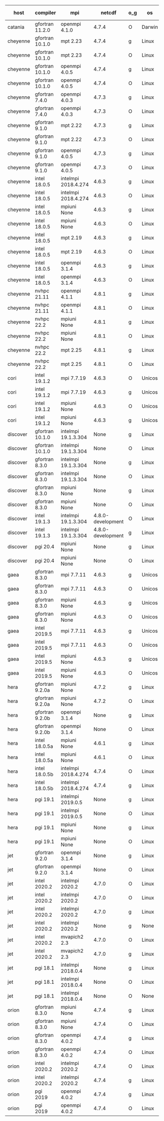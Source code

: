 

| host     | compiler                              | mpi                      | netcdf        | o_g        | os       | build       | u_pass          | u_fail          | s_pass            | s_fail            | e_pass             | e_fail             | nuopc_pass       | nuopc_fail       | artifacts link          |
|----------|---------------------------------------|--------------------------|---------------|------------|----------|-------------|-----------------|-----------------|-------------------|-------------------|--------------------|--------------------|------------------|------------------|-------------------------|
| catania | gfortran 11.2.0 | openmpi 4.1.0  | 4.7.4  | O | Darwin | PASS | None | None | None | None | None | None | None | None | <a href="https://github.com/esmf-org/esmf-test-artifacts/tree/fa40cadc6c154145028deba2cf166b0674f21fbb/develop/gfortran/11.2.0/O/openmpi/4.1.0" target="_blank">fa40cad</a> | 
| cheyenne | gfortran 10.1.0 | mpt 2.23  | 4.7.4  | g | Linux | PASS | 13870 | 0 | 49 | 0 | 80 | 0 | 52 | 0 | <a href="https://github.com/esmf-org/esmf-test-artifacts/tree/ad31ac6ab23c1b5e5cefe33af7567fcdb22113ac/develop/gfortran/10.1.0/g/mpt/2.23" target="_blank">ad31ac6</a> | 
| cheyenne | gfortran 10.1.0 | mpt 2.23  | 4.7.4  | O | Linux | PASS | 13870 | 0 | 49 | 0 | 80 | 0 | 52 | 0 | <a href="https://github.com/esmf-org/esmf-test-artifacts/tree/3f0aa710ccb8ddde99f38331fbabba10a3366da6/develop/gfortran/10.1.0/O/mpt/2.23" target="_blank">3f0aa71</a> | 
| cheyenne | gfortran 10.1.0 | openmpi 4.0.5  | 4.7.4  | g | Linux | PASS | 13870 | 0 | 49 | 0 | 80 | 0 | 52 | 0 | <a href="https://github.com/esmf-org/esmf-test-artifacts/tree/09c10068719a067ec5dc2ebbcf8b5e387a61da46/develop/gfortran/10.1.0/g/openmpi/4.0.5" target="_blank">09c1006</a> | 
| cheyenne | gfortran 10.1.0 | openmpi 4.0.5  | 4.7.4  | O | Linux | PASS | 13870 | 0 | 49 | 0 | 80 | 0 | 52 | 0 | <a href="https://github.com/esmf-org/esmf-test-artifacts/tree/f970d8b23be4685f5490b1cd85a83d4916c33d66/develop/gfortran/10.1.0/O/openmpi/4.0.5" target="_blank">f970d8b</a> | 
| cheyenne | gfortran 7.4.0 | openmpi 4.0.3  | 4.7.3  | g | Linux | PASS | 13870 | 0 | 49 | 0 | 80 | 0 | 50 | 2 | <a href="https://github.com/esmf-org/esmf-test-artifacts/tree/ac5206af8b935ccf2bc8b3adbc01fc3603f2fe74/develop/gfortran/7.4.0/g/openmpi/4.0.3" target="_blank">ac5206a</a> | 
| cheyenne | gfortran 7.4.0 | openmpi 4.0.3  | 4.7.3  | O | Linux | PASS | 13870 | 0 | 49 | 0 | 80 | 0 | 50 | 2 | <a href="https://github.com/esmf-org/esmf-test-artifacts/tree/914fe8de8845f435a5c8b14d482d774029f7b9fd/develop/gfortran/7.4.0/O/openmpi/4.0.3" target="_blank">914fe8d</a> | 
| cheyenne | gfortran 9.1.0 | mpt 2.22  | 4.7.3  | g | Linux | PASS | 13870 | 0 | 49 | 0 | 80 | 0 | 50 | 2 | <a href="https://github.com/esmf-org/esmf-test-artifacts/tree/f45daf15f1e7ab6130392ca2044eb32576b8a9ac/develop/gfortran/9.1.0/g/mpt/2.22" target="_blank">f45daf1</a> | 
| cheyenne | gfortran 9.1.0 | mpt 2.22  | 4.7.3  | O | Linux | PASS | 13870 | 0 | 49 | 0 | 80 | 0 | 50 | 2 | <a href="https://github.com/esmf-org/esmf-test-artifacts/tree/6497d1a63e9e405c1cc8a535ea277c4d4a9c7c17/develop/gfortran/9.1.0/O/mpt/2.22" target="_blank">6497d1a</a> | 
| cheyenne | gfortran 9.1.0 | openmpi 4.0.5  | 4.7.3  | g | Linux | PASS | 13870 | 0 | 49 | 0 | 80 | 0 | 50 | 2 | <a href="https://github.com/esmf-org/esmf-test-artifacts/tree/04b979aa501c99b9b62cd55a6bd91a50f39b56b2/develop/gfortran/9.1.0/g/openmpi/4.0.5" target="_blank">04b979a</a> | 
| cheyenne | gfortran 9.1.0 | openmpi 4.0.5  | 4.7.3  | O | Linux | PASS | 13870 | 0 | 49 | 0 | 80 | 0 | 50 | 2 | <a href="https://github.com/esmf-org/esmf-test-artifacts/tree/5ec85242d4bc33c3e5fedf1335fea53eb5ad529b/develop/gfortran/9.1.0/O/openmpi/4.0.5" target="_blank">5ec8524</a> | 
| cheyenne | intel 18.0.5 | intelmpi 2018.4.274  | 4.6.3  | g | Linux | PASS | 13870 | 0 | 49 | 0 | 80 | 0 | 50 | 2 | <a href="https://github.com/esmf-org/esmf-test-artifacts/tree/2f96bc675a5d68765cf8004badd87f94455f46cd/develop/intel/18.0.5/g/intelmpi/2018.4.274" target="_blank">2f96bc6</a> | 
| cheyenne | intel 18.0.5 | intelmpi 2018.4.274  | 4.6.3  | O | Linux | PASS | 13870 | 0 | 49 | 0 | 80 | 0 | 50 | 2 | <a href="https://github.com/esmf-org/esmf-test-artifacts/tree/e53ecd414ee7e1feceb9705e69424c3ae4564687/develop/intel/18.0.5/O/intelmpi/2018.4.274" target="_blank">e53ecd4</a> | 
| cheyenne | intel 18.0.5 | mpiuni None  | 4.6.3  | g | Linux | PASS | 12314 | 0 | 8 | 0 | 43 | 0 | None | None | <a href="https://github.com/esmf-org/esmf-test-artifacts/tree/5c967b3674a7224e8b9ecd6fef737e13b4e19db6/develop/intel/18.0.5/g/mpiuni/None" target="_blank">5c967b3</a> | 
| cheyenne | intel 18.0.5 | mpiuni None  | 4.6.3  | O | Linux | PASS | 12314 | 0 | 8 | 0 | 43 | 0 | None | None | <a href="https://github.com/esmf-org/esmf-test-artifacts/tree/d06a1ec4808686a1fca5080ad6549fa7aea14d86/develop/intel/18.0.5/O/mpiuni/None" target="_blank">d06a1ec</a> | 
| cheyenne | intel 18.0.5 | mpt 2.19  | 4.6.3  | g | Linux | PASS | 13870 | 0 | 49 | 0 | 80 | 0 | 50 | 2 | <a href="https://github.com/esmf-org/esmf-test-artifacts/tree/47e1be5d0714d281915b19e7999ac369cda544dc/develop/intel/18.0.5/g/mpt/2.19" target="_blank">47e1be5</a> | 
| cheyenne | intel 18.0.5 | mpt 2.19  | 4.6.3  | O | Linux | PASS | 13870 | 0 | 49 | 0 | 80 | 0 | 50 | 2 | <a href="https://github.com/esmf-org/esmf-test-artifacts/tree/8fc7559ed79233055042645ea2985a6ef16c79fd/develop/intel/18.0.5/O/mpt/2.19" target="_blank">8fc7559</a> | 
| cheyenne | intel 18.0.5 | openmpi 3.1.4  | 4.6.3  | g | Linux | PASS | 13870 | 0 | 49 | 0 | 80 | 0 | 50 | 2 | <a href="https://github.com/esmf-org/esmf-test-artifacts/tree/933b3616d007d77e40cbf3aee3abe3e4556d3b81/develop/intel/18.0.5/g/openmpi/3.1.4" target="_blank">933b361</a> | 
| cheyenne | intel 18.0.5 | openmpi 3.1.4  | 4.6.3  | O | Linux | PASS | 13870 | 0 | 49 | 0 | 80 | 0 | 50 | 2 | <a href="https://github.com/esmf-org/esmf-test-artifacts/tree/9dd00697623f72a7438d905f3ade3f5bbbfcf1b6/develop/intel/18.0.5/O/openmpi/3.1.4" target="_blank">9dd0069</a> | 
| cheyenne | nvhpc 21.11 | openmpi 4.1.1  | 4.8.1  | g | Linux | PASS | None | None | None | None | None | None | None | None | <a href="https://github.com/esmf-org/esmf-test-artifacts/tree/66779d0dff1e469f0c7bd4d4c8290f445c010120/develop/nvhpc/21.11/g/openmpi/4.1.1" target="_blank">66779d0</a> | 
| cheyenne | nvhpc 21.11 | openmpi 4.1.1  | 4.8.1  | O | Linux | PASS | 13865 | 5 | 49 | 0 | 80 | 0 | 45 | 7 | <a href="https://github.com/esmf-org/esmf-test-artifacts/tree/4012eb7f04080705899f14f5c70268479cc26c85/develop/nvhpc/21.11/O/openmpi/4.1.1" target="_blank">4012eb7</a> | 
| cheyenne | nvhpc 22.2 | mpiuni None  | 4.8.1  | g | Linux | PASS | 11677 | 637 | 4 | 4 | 40 | 3 | None | None | <a href="https://github.com/esmf-org/esmf-test-artifacts/tree/0d1015bf8d9d5a19cdd887981166f5ba37907a06/develop/nvhpc/22.2/g/mpiuni/None" target="_blank">0d1015b</a> | 
| cheyenne | nvhpc 22.2 | mpiuni None  | 4.8.1  | O | Linux | PASS | 12312 | 2 | 8 | 0 | 43 | 0 | None | None | <a href="https://github.com/esmf-org/esmf-test-artifacts/tree/8a11730b73ae5aa5b3cc10200984ed64c37e8c86/develop/nvhpc/22.2/O/mpiuni/None" target="_blank">8a11730</a> | 
| cheyenne | nvhpc 22.2 | mpt 2.25  | 4.8.1  | g | Linux | PASS | None | None | None | None | None | None | None | None | <a href="https://github.com/esmf-org/esmf-test-artifacts/tree/2cbe6e4f3bc385c8cd78556f9849aea9162d4f41/develop/nvhpc/22.2/g/mpt/2.25" target="_blank">2cbe6e4</a> | 
| cheyenne | nvhpc 22.2 | mpt 2.25  | 4.8.1  | O | Linux | PASS | 13867 | 3 | 49 | 0 | 80 | 0 | 45 | 7 | <a href="https://github.com/esmf-org/esmf-test-artifacts/tree/127c204c39905bc919a50638506d1e5dfc64ee0d/develop/nvhpc/22.2/O/mpt/2.25" target="_blank">127c204</a> | 
| cori | intel 19.1.2 | mpi 7.7.19  | 4.6.3  | O | Unicos | PASS | 13870 | 0 | 49 | 0 | 80 | 0 | 52 | 0 | <a href="https://github.com/esmf-org/esmf-test-artifacts/tree/778bd31ead550efb8ccddd636f4579fe6543ad76/develop/intel/19.1.2/O/mpi/7.7.19" target="_blank">778bd31</a> | 
| cori | intel 19.1.2 | mpi 7.7.19  | 4.6.3  | g | Unicos | PASS | 13870 | 0 | 49 | 0 | 80 | 0 | 52 | 0 | <a href="https://github.com/esmf-org/esmf-test-artifacts/tree/0fad8309c4dbd355129d6f741d4e5950e6c50623/develop/intel/19.1.2/g/mpi/7.7.19" target="_blank">0fad830</a> | 
| cori | intel 19.1.2 | mpiuni None  | 4.6.3  | O | Unicos | PASS | 12314 | 0 | 8 | 0 | 43 | 0 | None | None | <a href="https://github.com/esmf-org/esmf-test-artifacts/tree/92e6d26352609e2a49f9d2c2b6ba3fe67a77e391/develop/intel/19.1.2/O/mpiuni/None" target="_blank">92e6d26</a> | 
| cori | intel 19.1.2 | mpiuni None  | 4.6.3  | g | Unicos | PASS | 12314 | 0 | 8 | 0 | 43 | 0 | None | None | <a href="https://github.com/esmf-org/esmf-test-artifacts/tree/863aa069856c6dce1b92ce37df20094212c46011/develop/intel/19.1.2/g/mpiuni/None" target="_blank">863aa06</a> | 
| discover | gfortran 10.1.0 | intelmpi 19.1.3.304  | None  | g | Linux | PASS | 13855 | 15 | 49 | 0 | 80 | 0 | 52 | 0 | <a href="https://github.com/esmf-org/esmf-test-artifacts/tree/e3906fe3e86135342bfe28ac630f15b7d31506e9/develop/gfortran/10.1.0/g/intelmpi/19.1.3.304" target="_blank">e3906fe</a> | 
| discover | gfortran 10.1.0 | intelmpi 19.1.3.304  | None  | O | Linux | PASS | 13855 | 15 | 49 | 0 | 80 | 0 | 52 | 0 | <a href="https://github.com/esmf-org/esmf-test-artifacts/tree/4ff647455a361b1bde1a34cccf4e8fb27004c41a/develop/gfortran/10.1.0/O/intelmpi/19.1.3.304" target="_blank">4ff6474</a> | 
| discover | gfortran 8.3.0 | intelmpi 19.1.3.304  | None  | g | Linux | PASS | None | None | None | None | None | None | None | None | <a href="https://github.com/esmf-org/esmf-test-artifacts/tree/251529a0ea3d72c78046c90d367d862525b75e93/develop/gfortran/8.3.0/g/intelmpi/19.1.3.304" target="_blank">251529a</a> | 
| discover | gfortran 8.3.0 | intelmpi 19.1.3.304  | None  | O | Linux | PASS | 13855 | 15 | 49 | 0 | 80 | 0 | 52 | 0 | <a href="https://github.com/esmf-org/esmf-test-artifacts/tree/39d5f19e735c6dbe9527766416df9ca53ded896c/develop/gfortran/8.3.0/O/intelmpi/19.1.3.304" target="_blank">39d5f19</a> | 
| discover | gfortran 8.3.0 | mpiuni None  | None  | g | Linux | PASS | 12314 | 0 | 8 | 0 | 43 | 0 | None | None | <a href="https://github.com/esmf-org/esmf-test-artifacts/tree/e64922684d37919e8218230e108ea393258cd790/develop/gfortran/8.3.0/g/mpiuni/None" target="_blank">e649226</a> | 
| discover | gfortran 8.3.0 | mpiuni None  | None  | O | Linux | PASS | 12314 | 0 | 8 | 0 | 43 | 0 | None | None | <a href="https://github.com/esmf-org/esmf-test-artifacts/tree/8087f164bd032c447cc8fa3ae510ad932387b4ab/develop/gfortran/8.3.0/O/mpiuni/None" target="_blank">8087f16</a> | 
| discover | intel 19.1.3 | intelmpi 19.1.3.304  | 4.8.0-development  | O | Linux | PASS | None | None | None | None | None | None | None | None | <a href="https://github.com/esmf-org/esmf-test-artifacts/tree/835f67a39c1b6995b3af5dca6e7272e37f2b1736/develop/intel/19.1.3/O/intelmpi/19.1.3.304" target="_blank">835f67a</a> | 
| discover | intel 19.1.3 | intelmpi 19.1.3.304  | 4.8.0-development  | g | Linux | PASS | None | None | None | None | None | None | None | None | <a href="https://github.com/esmf-org/esmf-test-artifacts/tree/128815ad6f9066c70f51bc493d15af2af301a653/develop/intel/19.1.3/g/intelmpi/19.1.3.304" target="_blank">128815a</a> | 
| discover | pgi 20.4 | mpiuni None  | None  | g | Linux | PASS | 11683 | 631 | 4 | 4 | 40 | 3 | None | None | <a href="https://github.com/esmf-org/esmf-test-artifacts/tree/1d770c593aff40f224f1e294f6dede55a79eee90/develop/pgi/20.4/g/mpiuni/None" target="_blank">1d770c5</a> | 
| discover | pgi 20.4 | mpiuni None  | None  | O | Linux | PASS | 11683 | 631 | 6 | 2 | 40 | 3 | None | None | <a href="https://github.com/esmf-org/esmf-test-artifacts/tree/8370886f0e4914655b4541ede38d3ae94cda5a38/develop/pgi/20.4/O/mpiuni/None" target="_blank">8370886</a> | 
| gaea | gfortran 8.3.0 | mpi 7.7.11  | 4.6.3  | g | Unicos | PASS | 13869 | 1 | 49 | 0 | 80 | 0 | 47 | 5 | <a href="https://github.com/esmf-org/esmf-test-artifacts/tree/62024ae420e17cfb6b2a53d37315ccf71947b7de/develop/gfortran/8.3.0/g/mpi/7.7.11" target="_blank">62024ae</a> | 
| gaea | gfortran 8.3.0 | mpi 7.7.11  | 4.6.3  | O | Unicos | PASS | 13869 | 1 | 49 | 0 | 80 | 0 | 47 | 5 | <a href="https://github.com/esmf-org/esmf-test-artifacts/tree/651122a0a275b49ba921504146268a2116db74f5/develop/gfortran/8.3.0/O/mpi/7.7.11" target="_blank">651122a</a> | 
| gaea | gfortran 8.3.0 | mpiuni None  | 4.6.3  | g | Unicos | PASS | 12314 | 0 | 8 | 0 | 43 | 0 | None | None | <a href="https://github.com/esmf-org/esmf-test-artifacts/tree/dff49ae0dbaeb6fc294c4782b045b4caeb1681d8/develop/gfortran/8.3.0/g/mpiuni/None" target="_blank">dff49ae</a> | 
| gaea | gfortran 8.3.0 | mpiuni None  | 4.6.3  | O | Unicos | PASS | 12314 | 0 | 8 | 0 | 43 | 0 | None | None | <a href="https://github.com/esmf-org/esmf-test-artifacts/tree/737fec3427c4e80ae7a97f19842358fa6a7b303f/develop/gfortran/8.3.0/O/mpiuni/None" target="_blank">737fec3</a> | 
| gaea | intel 2019.5 | mpi 7.7.11  | 4.6.3  | g | Unicos | PASS | 13855 | 15 | 49 | 0 | 80 | 0 | 47 | 5 | <a href="https://github.com/esmf-org/esmf-test-artifacts/tree/831d3cbf64721c9aef85c957b1df1d73e4a39ff1/develop/intel/2019.5/g/mpi/7.7.11" target="_blank">831d3cb</a> | 
| gaea | intel 2019.5 | mpi 7.7.11  | 4.6.3  | O | Unicos | PASS | 13855 | 15 | 49 | 0 | 80 | 0 | 47 | 5 | <a href="https://github.com/esmf-org/esmf-test-artifacts/tree/14be216ed53a7f166599986d77ac965771369912/develop/intel/2019.5/O/mpi/7.7.11" target="_blank">14be216</a> | 
| gaea | intel 2019.5 | mpiuni None  | 4.6.3  | g | Unicos | PASS | 12299 | 15 | 8 | 0 | 43 | 0 | None | None | <a href="https://github.com/esmf-org/esmf-test-artifacts/tree/0c6f9e6bcd531fb8bb3765bb770cd267b4bea780/develop/intel/2019.5/g/mpiuni/None" target="_blank">0c6f9e6</a> | 
| gaea | intel 2019.5 | mpiuni None  | 4.6.3  | O | Unicos | PASS | 12299 | 15 | 8 | 0 | 43 | 0 | None | None | <a href="https://github.com/esmf-org/esmf-test-artifacts/tree/d1767fb3ddfd3d13996d91a79dd90db37620d77d/develop/intel/2019.5/O/mpiuni/None" target="_blank">d1767fb</a> | 
| hera | gfortran 9.2.0a | mpiuni None  | 4.7.2  | g | Linux | PASS | 12314 | 0 | 8 | 0 | 43 | 0 | None | None | <a href="https://github.com/esmf-org/esmf-test-artifacts/tree/9b3be34e26cdae65bff9a5b941a038abb540d762/develop/gfortran/9.2.0a/g/mpiuni/None" target="_blank">9b3be34</a> | 
| hera | gfortran 9.2.0a | mpiuni None  | 4.7.2  | O | Linux | PASS | 12314 | 0 | 8 | 0 | 43 | 0 | None | None | <a href="https://github.com/esmf-org/esmf-test-artifacts/tree/6dea6e233ebb1466f76df5eea1fb9cb15dc23bc1/develop/gfortran/9.2.0a/O/mpiuni/None" target="_blank">6dea6e2</a> | 
| hera | gfortran 9.2.0b | openmpi 3.1.4  | None  | g | Linux | PASS | 13870 | 0 | 49 | 0 | 80 | 0 | 52 | 0 | <a href="https://github.com/esmf-org/esmf-test-artifacts/tree/4c3f3370a89edbf3c767edfd2428251790b98706/develop/gfortran/9.2.0b/g/openmpi/3.1.4" target="_blank">4c3f337</a> | 
| hera | gfortran 9.2.0b | openmpi 3.1.4  | None  | O | Linux | PASS | 13870 | 0 | 49 | 0 | 80 | 0 | 52 | 0 | <a href="https://github.com/esmf-org/esmf-test-artifacts/tree/e8c59ca765aeb003d6a370a1f2961a71c9a0c9d0/develop/gfortran/9.2.0b/O/openmpi/3.1.4" target="_blank">e8c59ca</a> | 
| hera | intel 18.0.5a | mpiuni None  | 4.6.1  | g | Linux | PASS | 12314 | 0 | 8 | 0 | 43 | 0 | None | None | <a href="https://github.com/esmf-org/esmf-test-artifacts/tree/7940b5217c096af0f386f3a55d7a3af3b5675150/develop/intel/18.0.5a/g/mpiuni/None" target="_blank">7940b52</a> | 
| hera | intel 18.0.5a | mpiuni None  | 4.6.1  | O | Linux | PASS | 12314 | 0 | 8 | 0 | 43 | 0 | None | None | <a href="https://github.com/esmf-org/esmf-test-artifacts/tree/89173a1282e504f62c9f3d8ed0f49130d347fafa/develop/intel/18.0.5a/O/mpiuni/None" target="_blank">89173a1</a> | 
| hera | intel 18.0.5b | intelmpi 2018.4.274  | 4.7.4  | O | Linux | PASS | 13870 | 0 | 49 | 0 | 80 | 0 | 52 | 0 | <a href="https://github.com/esmf-org/esmf-test-artifacts/tree/badfdcf63b15c82a3dfcb47483623776c4d1368c/develop/intel/18.0.5b/O/intelmpi/2018.4.274" target="_blank">badfdcf</a> | 
| hera | intel 18.0.5b | intelmpi 2018.4.274  | 4.7.4  | g | Linux | PASS | 13870 | 0 | 49 | 0 | 80 | 0 | 52 | 0 | <a href="https://github.com/esmf-org/esmf-test-artifacts/tree/ee775b7e4a3578f8511be1cb17737ae6be3898b2/develop/intel/18.0.5b/g/intelmpi/2018.4.274" target="_blank">ee775b7</a> | 
| hera | pgi 19.1 | intelmpi 2019.0.5  | None  | g | Linux | PASS | None | None | None | None | None | None | None | None | <a href="https://github.com/esmf-org/esmf-test-artifacts/tree/388bb0012d473c92e1e47727163c4b680ee7afff/develop/pgi/19.1/g/intelmpi/2019.0.5" target="_blank">388bb00</a> | 
| hera | pgi 19.1 | intelmpi 2019.0.5  | None  | O | Linux | PASS | None | None | None | None | None | None | None | None | <a href="https://github.com/esmf-org/esmf-test-artifacts/tree/6be2c4a685968d7389e2a79c2d6265b0cf37c0d1/develop/pgi/19.1/O/intelmpi/2019.0.5" target="_blank">6be2c4a</a> | 
| hera | pgi 19.1 | mpiuni None  | None  | g | Linux | PASS | 11683 | 631 | 4 | 4 | 40 | 3 | None | None | <a href="https://github.com/esmf-org/esmf-test-artifacts/tree/1695cdd6257da3b7120f9eaa4866e803064db7a7/develop/pgi/19.1/g/mpiuni/None" target="_blank">1695cdd</a> | 
| hera | pgi 19.1 | mpiuni None  | None  | O | Linux | PASS | 11683 | 631 | 6 | 2 | 40 | 3 | None | None | <a href="https://github.com/esmf-org/esmf-test-artifacts/tree/a36c2bcee2a7848617789cb86c053a741ec78af6/develop/pgi/19.1/O/mpiuni/None" target="_blank">a36c2bc</a> | 
| jet | gfortran 9.2.0 | openmpi 3.1.4  | None  | g | Linux | PASS | None | None | None | None | None | None | None | None | <a href="https://github.com/esmf-org/esmf-test-artifacts/tree/789b59b005fd0c6f3c7f88b56c6b2b1651ce1cd5/develop/gfortran/9.2.0/g/openmpi/3.1.4" target="_blank">789b59b</a> | 
| jet | gfortran 9.2.0 | openmpi 3.1.4  | None  | O | Linux | PASS | 13870 | 0 | 49 | 0 | 80 | 0 | 52 | 0 | <a href="https://github.com/esmf-org/esmf-test-artifacts/tree/ce04063d784f7a3012734fa28a547699d91f9bf0/develop/gfortran/9.2.0/O/openmpi/3.1.4" target="_blank">ce04063</a> | 
| jet | intel 2020.2 | intelmpi 2020.2  | 4.7.0  | O | Linux | FAIL | None | None | None | None | None | None | None | None | <a href="https://github.com/esmf-org/esmf-test-artifacts/tree/a568cc55784f214bf53b830be6f079a5d67c5624/develop/intel/2020.2/O/intelmpi/2020.2" target="_blank">a568cc5</a> | 
| jet | intel 2020.2 | intelmpi 2020.2  | 4.7.0  | O | Linux | PASS | 13870 | 0 | 49 | 0 | 80 | 0 | 52 | 0 | <a href="https://github.com/esmf-org/esmf-test-artifacts/tree/a568cc55784f214bf53b830be6f079a5d67c5624/develop/intel/2020.2/O/intelmpi/2020.2" target="_blank">a568cc5</a> | 
| jet | intel 2020.2 | intelmpi 2020.2  | 4.7.0  | g | Linux | FAIL | None | None | None | None | None | None | None | None | <a href="https://github.com/esmf-org/esmf-test-artifacts/tree/278c1a1eb8e06212aea22392eae6398241d423e2/develop/intel/2020.2/g/intelmpi/2020.2" target="_blank">278c1a1</a> | 
| jet | intel 2020.2 | intelmpi 2020.2  | None  | g | None | FAIL | None | None | None | None | None | None | None | None | <a href="https://github.com/esmf-org/esmf-test-artifacts/tree/fb47f27eb908a4323f9fa8f991ccb03afcb682e8/develop/intel/2020.2/g/intelmpi/2020.2" target="_blank">fb47f27</a> | 
| jet | intel 2020.2 | mvapich2 2.3  | 4.7.0  | O | Linux | FAIL | None | None | None | None | None | None | None | None | <a href="https://github.com/esmf-org/esmf-test-artifacts/tree/42531f1d2b605add5e13719a72feb1200101fd63/develop/intel/2020.2/O/mvapich2/2.3" target="_blank">42531f1</a> | 
| jet | intel 2020.2 | mvapich2 2.3  | 4.7.0  | g | Linux | FAIL | None | None | None | None | None | None | None | None | <a href="https://github.com/esmf-org/esmf-test-artifacts/tree/dfe7a84636e0cd66abefba8965ee4ba737eb43ae/develop/intel/2020.2/g/mvapich2/2.3" target="_blank">dfe7a84</a> | 
| jet | pgi 18.1 | intelmpi 2018.0.4  | None  | g | Linux | FAIL | None | None | None | None | None | None | None | None | <a href="https://github.com/esmf-org/esmf-test-artifacts/tree/1b9b50092ae1c466f213bdec7c874894543dcfad/develop/pgi/18.1/g/intelmpi/2018.0.4" target="_blank">1b9b500</a> | 
| jet | pgi 18.1 | intelmpi 2018.0.4  | None  | O | Linux | FAIL | None | None | None | None | None | None | None | None | <a href="https://github.com/esmf-org/esmf-test-artifacts/tree/da1b43e94a25c9d343ce921ea4b2b0d7bdf62e91/develop/pgi/18.1/O/intelmpi/2018.0.4" target="_blank">da1b43e</a> | 
| jet | pgi 18.1 | intelmpi 2018.0.4  | None  | O | None | FAIL | None | None | None | None | None | None | None | None | <a href="https://github.com/esmf-org/esmf-test-artifacts/tree/acb5679a7d89635dc47ef02163c8f920576625a9/develop/pgi/18.1/O/intelmpi/2018.0.4" target="_blank">acb5679</a> | 
| orion | gfortran 8.3.0 | mpiuni None  | 4.7.4  | g | Linux | PASS | 12314 | 0 | 8 | 0 | 43 | 0 | None | None | <a href="https://github.com/esmf-org/esmf-test-artifacts/tree/7e1e28bc104e004a1176d432df24c8890e15dff0/develop/gfortran/8.3.0/g/mpiuni/None" target="_blank">7e1e28b</a> | 
| orion | gfortran 8.3.0 | mpiuni None  | 4.7.4  | O | Linux | PASS | 12314 | 0 | 8 | 0 | 43 | 0 | None | None | <a href="https://github.com/esmf-org/esmf-test-artifacts/tree/cb6775c8298351a2fb5d9a24351c2ed2f8043996/develop/gfortran/8.3.0/O/mpiuni/None" target="_blank">cb6775c</a> | 
| orion | gfortran 8.3.0 | openmpi 4.0.2  | 4.7.4  | g | Linux | PASS | 13870 | 0 | 49 | 0 | 80 | 0 | 50 | 2 | <a href="https://github.com/esmf-org/esmf-test-artifacts/tree/a0616b83431452bb68f061834f4303a127057cbd/develop/gfortran/8.3.0/g/openmpi/4.0.2" target="_blank">a0616b8</a> | 
| orion | gfortran 8.3.0 | openmpi 4.0.2  | 4.7.4  | O | Linux | PASS | 13870 | 0 | 49 | 0 | 80 | 0 | 50 | 2 | <a href="https://github.com/esmf-org/esmf-test-artifacts/tree/274ae76a554494bf915276e9dccb8eff47c3d9f0/develop/gfortran/8.3.0/O/openmpi/4.0.2" target="_blank">274ae76</a> | 
| orion | intel 2020.2 | intelmpi 2020.2  | 4.7.4  | O | Linux | PASS | 13870 | 0 | 49 | 0 | 80 | 0 | 50 | 2 | <a href="https://github.com/esmf-org/esmf-test-artifacts/tree/a479d12d1ecd7f095c0852f5960169a88b702f70/develop/intel/2020.2/O/intelmpi/2020.2" target="_blank">a479d12</a> | 
| orion | intel 2020.2 | intelmpi 2020.2  | 4.7.4  | g | Linux | PASS | 13870 | 0 | 49 | 0 | 80 | 0 | 50 | 2 | <a href="https://github.com/esmf-org/esmf-test-artifacts/tree/ba44a0c9eeb540284a2bfe34d12ff5daa521b7c4/develop/intel/2020.2/g/intelmpi/2020.2" target="_blank">ba44a0c</a> | 
| orion | pgi 2019 | openmpi 4.0.2  | 4.7.4  | g | Linux | PASS | None | None | None | None | None | None | None | None | <a href="https://github.com/esmf-org/esmf-test-artifacts/tree/0e5df89e2a2b9a35b54dfe2e651df47aec0489d4/develop/pgi/2019/g/openmpi/4.0.2" target="_blank">0e5df89</a> | 
| orion | pgi 2019 | openmpi 4.0.2  | 4.7.4  | O | Linux | PASS | None | None | None | None | None | None | None | None | <a href="https://github.com/esmf-org/esmf-test-artifacts/tree/742f92070addd1ae34c31471c40e45749fddd614/develop/pgi/2019/O/openmpi/4.0.2" target="_blank">742f920</a> | 
